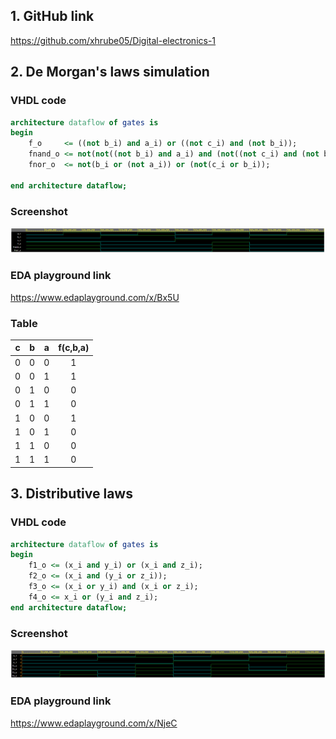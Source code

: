 ## 1. GitHub link
https://github.com/xhrube05/Digital-electronics-1

## 2. De Morgan's laws simulation
### VHDL code
```vhdl
architecture dataflow of gates is
begin
    f_o     <= ((not b_i) and a_i) or ((not c_i) and (not b_i));
    fnand_o <= not(not((not b_i) and a_i) and (not((not c_i) and (not b_i))));
    fnor_o  <= not(b_i or (not a_i)) or (not(c_i or b_i));

end architecture dataflow;
```
### Screenshot
![Simulace De Morgan's laws](Images/demorganslawsimulation.png)
### EDA playground link
https://www.edaplayground.com/x/Bx5U
### Table
| **c** | **b** |**a** | **f(c,b,a)** | 
| :-: | :-: | :-: | :-: | 
| 0 | 0 | 0 | 1 | 
| 0 | 0 | 1 | 1 | 
| 0 | 1 | 0 | 0 | 
| 0 | 1 | 1 | 0 | 
| 1 | 0 | 0 | 1 | 
| 1 | 0 | 1 | 0 | 
| 1 | 1 | 0 | 0 | 
| 1 | 1 | 1 | 0 | 

## 3. Distributive laws
### VHDL code
```vhdl
architecture dataflow of gates is
begin
    f1_o <= (x_i and y_i) or (x_i and z_i);
    f2_o <= (x_i and (y_i or z_i));
    f3_o <= (x_i or y_i) and (x_i or z_i);
    f4_o <= x_i or (y_i and z_i);
end architecture dataflow;
```
### Screenshot
![Simulace Distributive laws](Images/distributivelawsimulation.png)
### EDA playground link
https://www.edaplayground.com/x/NjeC

